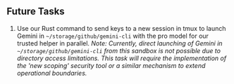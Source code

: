 ## Future Tasks

1.  Use our Rust command to send keys to a new session in tmux to launch Gemini in `~/storage/github/gemini-cli` with the pro model for our trusted helper in parallel.
    *Note: Currently, direct launching of Gemini in `~/storage/github/gemini-cli` from this sandbox is not possible due to directory access limitations. This task will require the implementation of the 'new scoping' security tool or a similar mechanism to extend operational boundaries.*
